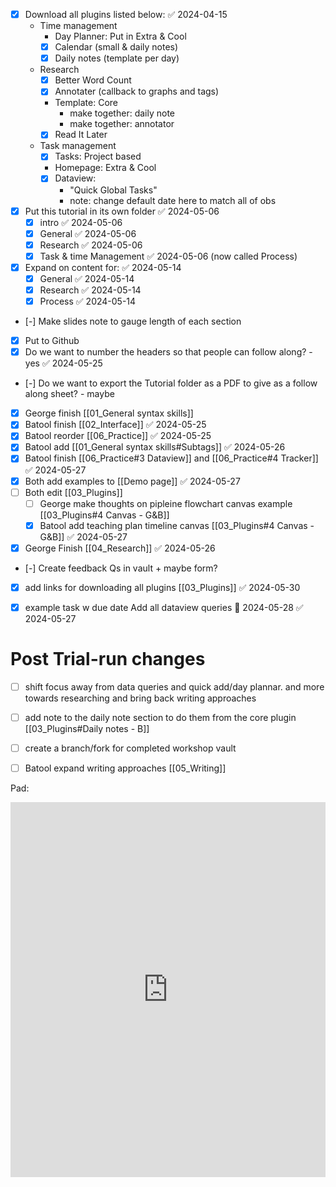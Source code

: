 - [x] Download all plugins listed below: ✅ 2024-04-15
	- Time management
		-  Day Planner: Put in Extra & Cool
		- [x] Calendar (small & daily notes)
		- [x] Daily notes (template per day)
	- Research
		- [x] Better Word Count
		- [x] Annotater (callback to graphs and tags)
		- Template: Core
			- make together: daily note
			- make together: annotator
		- [x] Read It Later
	- Task management
		- [x] Tasks: Project based
		- Homepage:  Extra & Cool
		- [x] Dataview: 
			- "Quick Global Tasks"
			- note: change default date here to match all of obs
- [x] Put this tutorial in its own folder ✅ 2024-05-06
	- [x] intro ✅ 2024-05-06
	- [x] General ✅ 2024-05-06
	- [x] Research ✅ 2024-05-06
	- [x] Task & time Management ✅ 2024-05-06 (now called Process)
- [x] Expand on content for: ✅ 2024-05-14
	- [x] General ✅ 2024-05-14
	- [x] Research ✅ 2024-05-14
	- [x] Process ✅ 2024-05-14
- [-] Make slides note to gauge length of each section
- [x] Put to Github
- [x] Do we want to number the headers so that people can follow along? - yes ✅ 2024-05-25
- [-] Do we want to export the Tutorial folder as a PDF to give as a follow along sheet? - maybe
- [x] George finish [[01_General syntax skills]]
- [x] Batool finish [[02_Interface]] ✅ 2024-05-25
- [x] Batool reorder [[06_Practice]] ✅ 2024-05-25
- [x] Batool add [[01_General syntax skills#Subtags]] ✅ 2024-05-26
- [x] Batool finish [[06_Practice#3 Dataview]] and [[06_Practice#4 Tracker]] ✅ 2024-05-27
- [x] Both add examples to [[Demo page]] ✅ 2024-05-27
- [ ] Both edit [[03_Plugins]]
	- [ ] George make thoughts on pipleine flowchart canvas example  [[03_Plugins#4 Canvas - G&B]]
	- [x] Batool add teaching plan timeline canvas [[03_Plugins#4 Canvas - G&B]] ✅ 2024-05-27
- [x] George Finish [[04_Research]] ✅ 2024-05-26

- [-] Create feedback Qs in vault + maybe form?
- [x] add links for downloading all plugins [[03_Plugins]] ✅ 2024-05-30
- [x] example task w due date Add all dataview queries 📅 2024-05-28 ✅ 2024-05-27



# Post Trial-run changes
- [ ] shift focus away from data queries and quick add/day plannar. and more towards researching and bring back writing approaches
- [ ] add note to the daily note section to do them from the core plugin [[03_Plugins#Daily notes - B]]
- [ ] create a branch/fork for completed workshop vault
- [ ] Batool expand writing approaches [[05_Writing]]


Pad: 
<iframe name="embed_readwrite" src="https://digitalcare.noho.st/pad/p/MakeSenseWithObsidian?showControls=true&showChat=true&showLineNumbers=true&useMonospaceFont=false" width="100%" height="600" frameborder="0"></iframe>